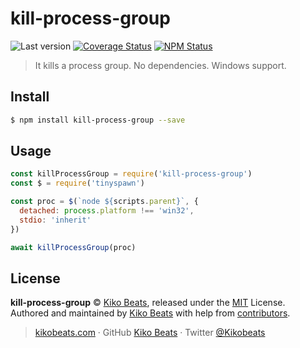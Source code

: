 # kill-process-group

![Last version](https://img.shields.io/github/tag/Kikobeats/kill-process-group.svg?style=flat-square)
[![Coverage Status](https://img.shields.io/coveralls/Kikobeats/kill-process-group.svg?style=flat-square)](https://coveralls.io/github/Kikobeats/kill-process-group)
[![NPM Status](https://img.shields.io/npm/dm/kill-process-group.svg?style=flat-square)](https://www.npmjs.org/package/kill-process-group)

> It kills a process group. No dependencies. Windows support.

## Install

```bash
$ npm install kill-process-group --save
```

## Usage

```js
const killProcessGroup = require('kill-process-group')
const $ = require('tinyspawn')

const proc = $(`node ${scripts.parent}`, {
  detached: process.platform !== 'win32',
  stdio: 'inherit'
})

await killProcessGroup(proc)
```

## License

**kill-process-group** © [Kiko Beats](https://kikobeats.com), released under the [MIT](https://github.com/Kikobeats/kill-process-group/blob/master/LICENSE.md) License.<br>
Authored and maintained by [Kiko Beats](https://kikobeats.com) with help from [contributors](https://github.com/Kikobeats/kill-process-group/contributors).

> [kikobeats.com](https://kikobeats.com) · GitHub [Kiko Beats](https://github.com/Kikobeats) · Twitter [@Kikobeats](https://twitter.com/Kikobeats)
